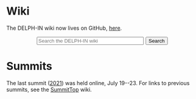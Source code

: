 
# Wiki

The DELPH-IN wiki now lives on GitHub, [here](https://github.com/delph-in/docs/wiki).

<div style="text-align:center; font-size:larger">
  <form action="https://github.com/delph-in/docs/search" method="GET" accept-charset="utf-8">
    <input type="text" name="q" placeholder="Search the DELPH-IN wiki" size="32">
    <input type="hidden" name="type" value="wikis">
    <button type="submit">Search</button>
  </form>
</div>

# Summits

The last summit
([2021](https://github.com/delph-in/docs/wiki/Virtual2021Top)) was
held online, July 19--23. For links to previous summits, see the
[SummitTop](https://github.com/delph-in/docs/wiki/SummitTop) wiki.
